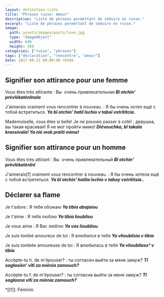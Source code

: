 ```yaml
---
layout: definition-lists
title: "Phrases russe: Amour"
description: "Liste de phrases permettant de séduire en russe."
excerpt: "Liste de phrases permettant de séduire en russe."
image:
  path: assets/images/posts/love.jpg
  type: "ImageObject"
  width: 640
  height: 360
categories: ["russe", "phrases"]
tags: ["déclaration", "rencontre", "amour"]
date: 2017-08-21 00:00:00 +0100
---
```


## Signifier son attirance pour une femme

Vous êtes très attirante
: Вы  очень привлекательная
*__Bî otchin' prèvlèkatènlnaïa__*

J'aimerais vraiment vous rencontrer à nouveau.
: Я бы очень хотел ещё с тобой встретиться.
*__Ya bî otchin' hatil ïschio v taboï vstrititcia.__*

Mademoiselle, vous êtes si belle! Je ne pouvais passer à coté!
: девушка, вы такая красивая! Я не мог пройти мимо!
*__Diévouchka, bî takaïa krassivaïa! Ya nié mok praïti mima!__*


## Signifier son attirance pour un homme

Vous êtes très attirant
: Вы  очень привлекательный
*__Bî otchin' prèvlèkatènlnî__*

J'aimerais[f] vraiment vous rencontrer à nouveau.
: Я бы очень хотелa ещё с тобой встретиться.
*__Ya bî otchin' hatila ïschio v taboy vstrititsia..__*


## Déclarer sa flame

Je t'adore
: Я тебя обожаю
*__Ya tibia abajaiou__*

Je t'aime
: Я тебя люблю
*__Ya tibia lioubliou__*

Je vous aime
: Я Вас люблю
*__Ya vas lioubliou__*

Je suis tombé amoureux de toi
: Я влюбился в тебя
*__Ya vlioubilsia v tibia__*

Je suis tombée amoureuse de toi
: Я влюбилась в тебя
*__Ya vlioubilassʸ v tibia__*

Accèpte-tu h. de m'épouser?
: ты согласен выйти за меня замуж?
*__Tî saglasièn' vîtï za miènia zamouch?__*

Accèpte-tu f. de m'épouser?
: ты согласна выйти за меня замуж?
*__Tî saglasna vîtï za miènia zamouch?__*



*[[f]]: Féminin
